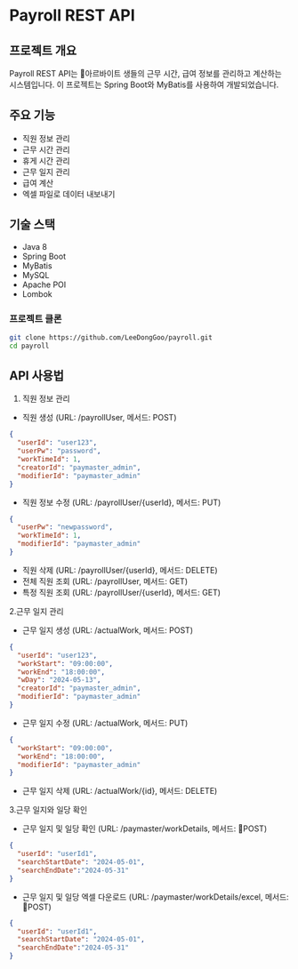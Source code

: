 # Payroll REST API

## 프로젝트 개요

Payroll REST API는 아르바이트 생들의 근무 시간, 급여 정보를 관리하고 계산하는 시스템입니다. 이 프로젝트는 Spring Boot와 MyBatis를 사용하여 개발되었습니다.

## 주요 기능

- 직원 정보 관리
- 근무 시간 관리
- 휴게 시간 관리
- 근무 일지 관리
- 급여 계산
- 엑셀 파일로 데이터 내보내기

## 기술 스택

- Java 8
- Spring Boot
- MyBatis
- MySQL
- Apache POI
- Lombok

### 프로젝트 클론

```bash
git clone https://github.com/LeeDongGoo/payroll.git
cd payroll
```

## API 사용법
1. 직원 정보 관리 
- 직원 생성 (URL: /payrollUser, 메서드: POST)
```json
{
  "userId": "user123",
  "userPw": "password",
  "workTimeId": 1,
  "creatorId": "paymaster_admin",
  "modifierId": "paymaster_admin"
}
```
- 직원 정보 수정 (URL: /payrollUser/{userId}, 메서드: PUT)
```json
{
  "userPw": "newpassword",
  "workTimeId": 1,
  "modifierId": "paymaster_admin"
}
```
- 직원 삭제 (URL: /payrollUser/{userId}, 메서드: DELETE)
- 전체 직원 조회 (URL: /payrollUser, 메서드: GET)
- 특정 직원 조회 (URL: /payrollUser/{userId}, 메서드: GET)

2.근무 일지 관리
- 근무 일지 생성 (URL: /actualWork, 메서드: POST)
```json
{
  "userId": "user123",
  "workStart": "09:00:00",
  "workEnd": "18:00:00",
  "wDay": "2024-05-13",
  "creatorId": "paymaster_admin",
  "modifierId": "paymaster_admin"
}
```
- 근무 일지 수정 (URL: /actualWork, 메서드: PUT)
```json
{
  "workStart": "09:00:00",
  "workEnd": "18:00:00",
  "modifierId": "paymaster_admin"
}
```
- 근무 일지 삭제 (URL: /actualWork/{id}, 메서드: DELETE)

3.근무 일지와 일당 확인
- 근무 일지 및 일당 확인 (URL: /paymaster/workDetails, 메서드: POST)
```json
{
  "userId": "userId1",
  "searchStartDate": "2024-05-01",
  "searchEndDate":"2024-05-31"
}
```

- 근무 일지 및 일당 엑셀 다운로드 (URL: /paymaster/workDetails/excel, 메서드: POST)
```json
{
  "userId": "userId1",
  "searchStartDate": "2024-05-01",
  "searchEndDate":"2024-05-31"
}
```
